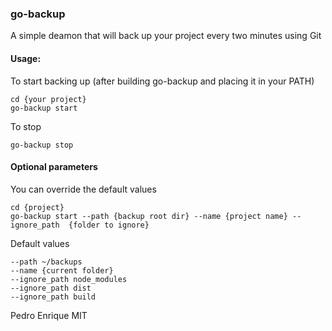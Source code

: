 ### go-backup

A simple deamon that will back up your project every two minutes using Git

#### Usage:

To start backing up (after building go-backup and placing it in your PATH)

```
cd {your project}
go-backup start
```

To stop

```
go-backup stop
```

#### Optional parameters

You can override the default values

```
cd {project}
go-backup start --path {backup root dir} --name {project name} --ignore_path  {folder to ignore}
```

Default values

```
--path ~/backups
--name {current folder}
--ignore_path node_modules
--ignore_path dist
--ignore_path build
```


Pedro Enrique
MIT